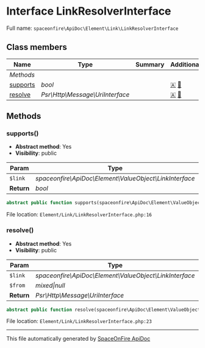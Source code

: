 # Interface LinkResolverInterface

Full name: `spaceonfire\ApiDoc\Element\Link\LinkResolverInterface`

## Class members

| Name                                                                        | Type                            | Summary | Additional                                              |
| --------------------------------------------------------------------------- | ------------------------------- | ------- | ------------------------------------------------------- |
| _Methods_                                                                   |                                 |         |                                                         |
| [supports](#spaceonfire_apidoc_element_link_linkresolverinterface_supports) | _bool_                          |         | [🇦](# "Abstract element") [📢](# "Visibility: public") |
| [resolve](#spaceonfire_apidoc_element_link_linkresolverinterface_resolve)   | _Psr\Http\Message\UriInterface_ |         | [🇦](# "Abstract element") [📢](# "Visibility: public") |

## Methods

<a name="spaceonfire_apidoc_element_link_linkresolverinterface_supports"></a>

### supports()

-   **Abstract method**: Yes
-   **Visibility**: public

| Param      | Type                                                   | Reference | Description |
| ---------- | ------------------------------------------------------ | --------- | ----------- |
| `$link`    | _spaceonfire\ApiDoc\Element\ValueObject\LinkInterface_ | No        |             |
| **Return** | _bool_                                                 |           |             |

```php
abstract public function supports(spaceonfire\ApiDoc\Element\ValueObject\LinkInterface $link): bool
```

File location: `Element/Link/LinkResolverInterface.php:16`

<a name="spaceonfire_apidoc_element_link_linkresolverinterface_resolve"></a>

### resolve()

-   **Abstract method**: Yes
-   **Visibility**: public

| Param      | Type                                                   | Reference | Description |
| ---------- | ------------------------------------------------------ | --------- | ----------- |
| `$link`    | _spaceonfire\ApiDoc\Element\ValueObject\LinkInterface_ | No        |             |
| `$from`    | _mixed&#124;null_                                      | No        |             |
| **Return** | _Psr\Http\Message\UriInterface_                        |           |             |

```php
abstract public function resolve(spaceonfire\ApiDoc\Element\ValueObject\LinkInterface $link, mixed|null $from = null): Psr\Http\Message\UriInterface
```

File location: `Element/Link/LinkResolverInterface.php:23`

---

This file automatically generated by [SpaceOnFire ApiDoc](https://github.com/spaceonfire/apidoc)
